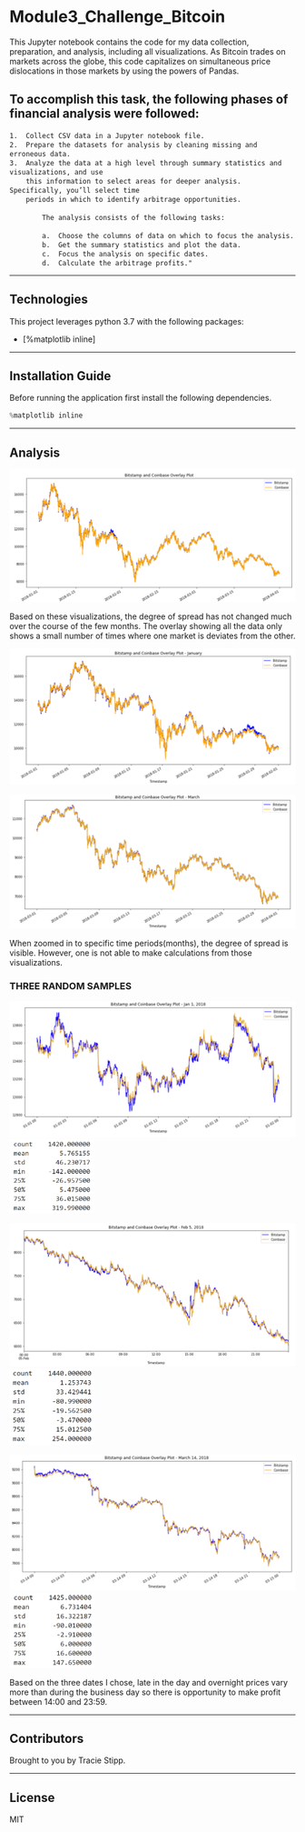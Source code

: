 # Module3_Challenge_Bitcoin

This Jupyter notebook contains the code for my data collection, preparation, and analysis, including all visualizations.  As Bitcoin trades on markets across the globe, this code capitalizes on simultaneous price dislocations in those markets by using the powers of Pandas.  

## To accomplish this task, the following phases of financial analysis were followed:
>
    1.  Collect CSV data in a Jupyter notebook file.
    2.  Prepare the datasets for analysis by cleaning missing and erroneous data.
    3.  Analyze the data at a high level through summary statistics and visualizations, and use
        this information to select areas for deeper analysis. Specifically, you’ll select time 
        periods in which to identify arbitrage opportunities.

            The analysis consists of the following tasks:

            a.  Choose the columns of data on which to focus the analysis.
            b.  Get the summary statistics and plot the data.
            c.  Focus the analysis on specific dates.
            d.  Calculate the arbitrage profits."

---

## Technologies

This project leverages python 3.7 with the following packages:

* [%matplotlib inline] 

---

## Installation Guide

Before running the application first install the following dependencies.

```python
%matplotlib inline
```

---

## Analysis

![Bitstamp_and_Coinbase_overlay](./Resources/Bitstamp_and_Coinbase_overlay.png)

Based on these visualizations, the degree of spread has not changed much over the course of the few months.  The overlay showing all the data only shows a small number of times where one market is deviates from the other.  

![January Overlay](./Resources/January_zoom_overlay.png)

![March Overlay](./Resources/March_zoom_overlay.png)

When zoomed in to specific time periods(months), the degree of spread is visible.  However, one is not able to make calculations from those visualizations.

### THREE RANDOM SAMPLES

[<img src="./Resources/Early_day_zoom.png" width="600"/>](./Resources/Early_day_zoom.png)[<img src="./Resources/Early_day_stats.png" width="150"/>](./Resources/Early_day_stats.png)

[<img src="./Resources/Middle_day_zoom.png" width="600"/>](./Resources/Middle_day_zoom.png)[<img src="./Resources/Middle_day_stats.png" width="150"/>](./Resources/Middle_day_stats.png)

[<img src="./Resources/Late_day_zoom.png" width="600"/>](./Resources/Late_day_zoom.png)[<img src="./Resources/Late_day_stats.png" width="150"/>](././Resources/Late_day_stats.png)

Based on the three dates I chose, late in the day and overnight prices vary more than 
during the business day so there is opportunity to make profit between 14:00 and 23:59.

---

## Contributors

Brought to you by Tracie Stipp.

---

## License

MIT